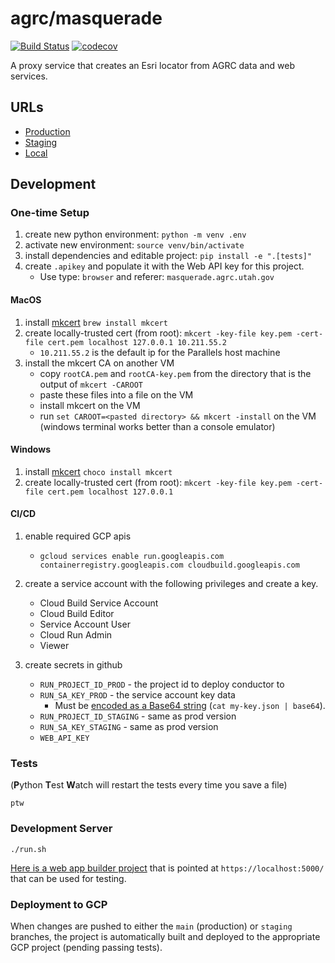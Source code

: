 # agrc/masquerade

[![Build Status](https://travis-ci.com/agrc/masquerade.svg?branch=master)](https://travis-ci.com/agrc/masquerade)
[![codecov](https://codecov.io/gh/agrc/masquerade/branch/main/graph/badge.svg?token=R97EAY9FB1)](undefined)

A proxy service that creates an Esri locator from AGRC data and web services.

## URLs

- [Production](https://masquerade-kkktr623oa-uc.a.run.app/arcgis/rest/services/UtahLocator/GeocodeServer)
- [Staging](https://masquerade-gcedbtv4sa-uc.a.run.app/arcgis/rest/services/UtahLocator/GeocodeServer)
- [Local](https://localhost:5000/arcgis/rest/services/UtahLocator/GeocodeServer)

## Development

### One-time Setup

1. create new python environment: `python -m venv .env`
1. activate new environment: `source venv/bin/activate`
1. install dependencies and editable project: `pip install -e ".[tests]"`
1. create `.apikey` and populate it with the Web API key for this project.
   - Use type: `browser` and referer: `masquerade.agrc.utah.gov`

#### MacOS

1. install [mkcert](https://github.com/FiloSottile/mkcert) `brew install mkcert`
1. create locally-trusted cert (from root): `mkcert -key-file key.pem -cert-file cert.pem localhost 127.0.0.1 10.211.55.2`
   - `10.211.55.2` is the default ip for the Parallels host machine
1. install the mkcert CA on another VM
   - copy `rootCA.pem` and `rootCA-key.pem` from the directory that is the output of `mkcert -CAROOT`
   - paste these files into a file on the VM
   - install mkcert on the VM
   - run `set CAROOT=<pasted directory> && mkcert -install` on the VM (windows terminal works better than a console emulator)

#### Windows

1. install [mkcert](https://github.com/FiloSottile/mkcert) `choco install mkcert`
1. create locally-trusted cert (from root): `mkcert -key-file key.pem -cert-file cert.pem localhost 127.0.0.1`

#### CI/CD

1. enable required GCP apis

   - `gcloud services enable run.googleapis.com containerregistry.googleapis.com cloudbuild.googleapis.com`

1. create a service account with the following privileges and create a key.

   - Cloud Build Service Account
   - Cloud Build Editor
   - Service Account User
   - Cloud Run Admin
   - Viewer

1. create secrets in github

   - `RUN_PROJECT_ID_PROD` - the project id to deploy conductor to
   - `RUN_SA_KEY_PROD` - the service account key data
     - Must be [encoded as a Base64 string](https://github.com/GoogleCloudPlatform/github-actions/tree/master/setup-gcloud#inputs) (`cat my-key.json | base64`).
   - `RUN_PROJECT_ID_STAGING` - same as prod version
   - `RUN_SA_KEY_STAGING` - same as prod version
   - `WEB_API_KEY`

### Tests

(**P**ython **T**est **W**atch will restart the tests every time you save a file)

`ptw`

### Development Server

`./run.sh`

[Here is a web app builder project](https://utah.maps.arcgis.com/apps/webappviewer/index.html?id=97a1529c31c84a93956968d48c6e08ad) that is pointed at `https://localhost:5000/` that can be used for testing.

### Deployment to GCP

When changes are pushed to either the `main` (production) or `staging` branches, the project is automatically built and deployed to the appropriate GCP project (pending passing tests).
